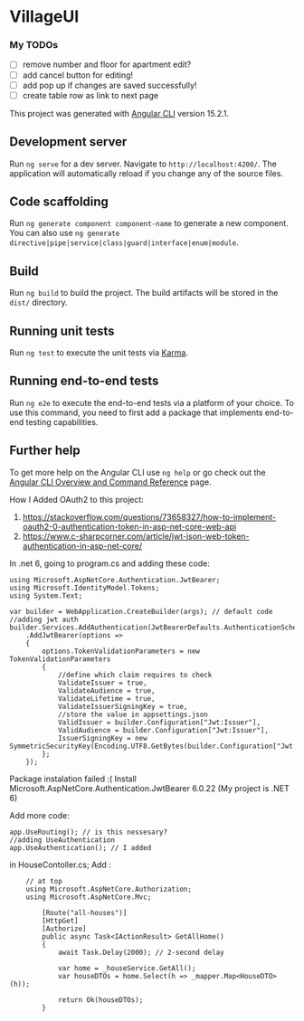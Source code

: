 # VillageUI

### My TODOs

- [ ] remove number and floor for apartment edit?
- [ ] add cancel button for editing!
- [ ] add pop up if changes are saved successfully!
- [ ] create table row as link to next page

This project was generated with [Angular CLI](https://github.com/angular/angular-cli) version 15.2.1.

## Development server

Run `ng serve` for a dev server. Navigate to `http://localhost:4200/`. The application will automatically reload if you change any of the source files.

## Code scaffolding

Run `ng generate component component-name` to generate a new component. You can also use `ng generate directive|pipe|service|class|guard|interface|enum|module`.

## Build

Run `ng build` to build the project. The build artifacts will be stored in the `dist/` directory.

## Running unit tests

Run `ng test` to execute the unit tests via [Karma](https://karma-runner.github.io).

## Running end-to-end tests

Run `ng e2e` to execute the end-to-end tests via a platform of your choice. To use this command, you need to first add a package that implements end-to-end testing capabilities.

## Further help

To get more help on the Angular CLI use `ng help` or go check out the [Angular CLI Overview and Command Reference](https://angular.io/cli) page.

How I Added OAuth2 to this project:

1. https://stackoverflow.com/questions/73658327/how-to-implement-oauth2-0-authentication-token-in-asp-net-core-web-api
2. https://www.c-sharpcorner.com/article/jwt-json-web-token-authentication-in-asp-net-core/

In .net 6, going to program.cs and adding these code:

```
using Microsoft.AspNetCore.Authentication.JwtBearer;
using Microsoft.IdentityModel.Tokens;
using System.Text;

var builder = WebApplication.CreateBuilder(args); // default code
//adding jwt auth
builder.Services.AddAuthentication(JwtBearerDefaults.AuthenticationScheme)
    .AddJwtBearer(options =>
    {
        options.TokenValidationParameters = new TokenValidationParameters
        {
            //define which claim requires to check
            ValidateIssuer = true,
            ValidateAudience = true,
            ValidateLifetime = true,
            ValidateIssuerSigningKey = true,
            //store the value in appsettings.json
            ValidIssuer = builder.Configuration["Jwt:Issuer"],
            ValidAudience = builder.Configuration["Jwt:Issuer"],
            IssuerSigningKey = new SymmetricSecurityKey(Encoding.UTF8.GetBytes(builder.Configuration["Jwt:Key"]))
        };
    });
```

Package instalation failed :(
Install Microsoft.AspNetCore.Authentication.JwtBearer 6.0.22 (My project is .NET 6)

Add more code:

```
app.UseRouting(); // is this nessesary?
//adding UseAuthentication
app.UseAuthentication(); // I added
```

in HouseContoller.cs;
Add :

```
    // at top
    using Microsoft.AspNetCore.Authorization;
    using Microsoft.AspNetCore.Mvc;

		[Route("all-houses")]
		[HttpGet]
        [Authorize]
        public async Task<IActionResult> GetAllHome()
		{
			await Task.Delay(2000); // 2-second delay

			var home = _houseService.GetAll();
			var houseDTOs = home.Select(h => _mapper.Map<HouseDTO>(h));

			return Ok(houseDTOs);
		}
```
